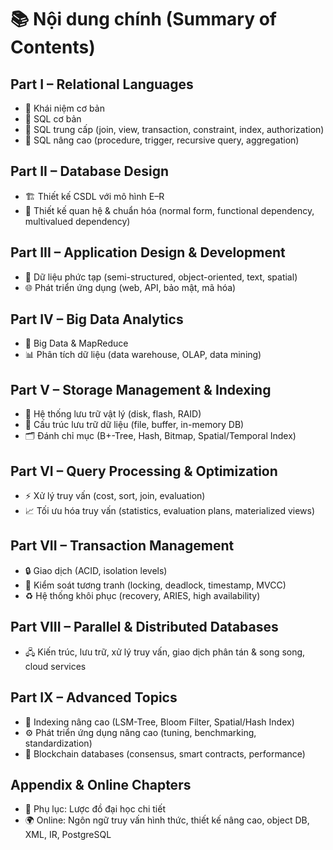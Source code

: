 # 📚 Nội dung chính (Summary of Contents)

## Part I – Relational Languages
- 📖 Khái niệm cơ bản  
- 📝 SQL cơ bản  
- 🔗 SQL trung cấp (join, view, transaction, constraint, index, authorization)  
- 🚀 SQL nâng cao (procedure, trigger, recursive query, aggregation)  

## Part II – Database Design
- 🏗️ Thiết kế CSDL với mô hình E–R  
- 🧩 Thiết kế quan hệ & chuẩn hóa (normal form, functional dependency, multivalued dependency)  

## Part III – Application Design & Development
- 📂 Dữ liệu phức tạp (semi-structured, object-oriented, text, spatial)  
- 🌐 Phát triển ứng dụng (web, API, bảo mật, mã hóa)  

## Part IV – Big Data Analytics
- 💾 Big Data & MapReduce  
- 📊 Phân tích dữ liệu (data warehouse, OLAP, data mining)  

## Part V – Storage Management & Indexing
- 💽 Hệ thống lưu trữ vật lý (disk, flash, RAID)  
- 📑 Cấu trúc lưu trữ dữ liệu (file, buffer, in-memory DB)  
- 🗂️ Đánh chỉ mục (B+-Tree, Hash, Bitmap, Spatial/Temporal Index)  

## Part VI – Query Processing & Optimization
- ⚡ Xử lý truy vấn (cost, sort, join, evaluation)  
- 📈 Tối ưu hóa truy vấn (statistics, evaluation plans, materialized views)  

## Part VII – Transaction Management
- 🔒 Giao dịch (ACID, isolation levels)  
- 🤝 Kiểm soát tương tranh (locking, deadlock, timestamp, MVCC)  
- ♻️ Hệ thống khôi phục (recovery, ARIES, high availability)  

## Part VIII – Parallel & Distributed Databases
- 🖧 Kiến trúc, lưu trữ, xử lý truy vấn, giao dịch phân tán & song song, cloud services  

## Part IX – Advanced Topics
- 🧮 Indexing nâng cao (LSM-Tree, Bloom Filter, Spatial/Hash Index)  
- ⚙️ Phát triển ứng dụng nâng cao (tuning, benchmarking, standardization)  
- 🔗 Blockchain databases (consensus, smart contracts, performance)  

## Appendix & Online Chapters
- 📘 Phụ lục: Lược đồ đại học chi tiết  
- 🌍 Online: Ngôn ngữ truy vấn hình thức, thiết kế nâng cao, object DB, XML, IR, PostgreSQL  
